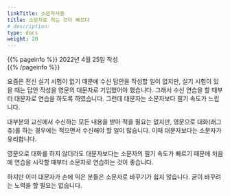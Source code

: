 ```yaml
---
linkTitle: 소문자사용
title: 소문자로 적는 것이 빠르다
# description: 
type: docs
weight: 20
---
```

{{% pageinfo %}}
2022년 4월 25일 작성<br>
{{% /pageinfo %}}


요즘은 전신 실기 시험이 없기 때문에 수신 답안을 작성할 일이 없지만, 실기 시험이 있을 때는 답안 작성을 영문의 대문자로 기입했어야 했습니다. 그래서 수신 연습을 할 때부터 대문자로 연습을 하도록 하였습니다. 그런데 대문자는 소문자보다 필기 속도가 느립니다.

대부분의 교신에서 수신하는 모든 내용을 받아 적을 필요는 없지만, 영문으로 대화(래그츄)를 하는 경우에는 적으면서 수신해야 할 일이 많습니다. 이때 대문자보다는 소문자가 유리합니다.

영문으로 대화를 하지 않더라도 대문자보다는 소문자의 필기 속도가 빠르기 때문에 처음에 연습을 시작할 때부터 소문자로 연습하는 것이 좋습니다.

하지만 이미 대문자가 손에 익은 분들은 소문자로 바꾸기가 쉽지 않습니다. 굳이 바꾸려는 노력을 할 필요는 없습니다.


